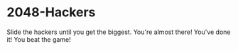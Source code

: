 # 2048-Hackers
Slide the hackers until you get the biggest.
You're almost there!
You've done it! You beat the game!
